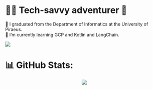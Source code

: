 # 🧑‍💻️ Tech-savvy adventurer 🧳
🔭 I graduated from the Department of Informatics at the University of Piraeus.<br>
🌱 I’m currently learning GCP and Kotlin and LangChain.<br>

[![](https://visitcount.itsvg.in/api?id=thkox&icon=10&color=1)](https://visitcount.itsvg.in)

# 📊 GitHub Stats:
<div align="center">
  <img src="https://github-readme-stats.vercel.app/api/top-langs/?username=thkox&theme=prussian&hide_border=true&include_all_commits=false&count_private=false&layout=compact" />
</div>
